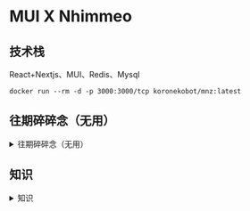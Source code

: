 # MUI X Nhimmeo

## 技术栈

React+Nextjs、MUI、Redis、Mysql

```
docker run --rm -d -p 3000:3000/tcp koronekobot/mnz:latest
```

## 往期碎碎念（无用）

<details>
<summary>往期碎碎念（无用）</summary>


## 相关说明

使用 `bash move.sh`  切换本地和服务模式

本地部署正在支持中，用户分享章节（shchap）未开放

请自行配置环境变量

```bash
DB_PROXY=https://db.elysia.rip
TurnstileS=1x0000000000000000000000000000000AA	
```

> 特别提示
>
>    db.elysia.rip偶尔可能触发cloudflare的自动程序攻击模式，如果经常遇到，可以将IP提供给我，我会单独为你设置白名单

</details>


## 知识

<details>
<summary>知识</summary>

### npm包年久失修，依赖冲突如何修复

```bash
npm error code ERESOLVE
npm error ERESOLVE could not resolve
npm error
npm error While resolving: aplayer-react@1.6.0
npm error Found: react@19.1.0
npm error node_modules/react
npm error   react@"^19.1.0" from the root project
npm error   peer react@"^17.0.0 || ^18.0.0 || ^19.0.0" from @mui/utils@7.1.1
npm error   node_modules/@mui/utils
npm error     @mui/utils@"^7.1.1" from @mui/material@7.1.1
npm error     node_modules/@mui/material
npm error       @mui/material@"^7.1.1" from the root project
npm error       2 more (@mui/icons-material, @mui/x-charts)
npm error     @mui/utils@"^7.1.1" from @mui/x-charts@8.5.1
npm error     node_modules/@mui/x-charts
npm error       @mui/x-charts@"^8.5.1" from the root project
npm error     3 more (@mui/system, @mui/x-internals, @mui/private-theming)
npm error   16 more (@emotion/react, notistack, @mui/styled-engine, ...)
npm error
npm error Could not resolve dependency:
npm error peer react@"^18.2.0" from aplayer-react@1.6.0
npm error node_modules/aplayer-react
npm error   aplayer-react@"^1.6.0" from the root project
npm error
npm error Conflicting peer dependency: react@18.3.1
npm error node_modules/react
npm error   peer react@"^18.2.0" from aplayer-react@1.6.0
npm error   node_modules/aplayer-react
npm error     aplayer-react@"^1.6.0" from the root project
npm error
```

使用 `overrides` 强制锁定版本（npm v8.3+）

在 `package.json` 中添加：

```json
{
  "overrides": {
    "aplayer-react": {
      "react": "$react",
      "react-dom": "$react-dom"
    }
  }
}
```

### Mysql2

连接池自动使用中不会自动释放连接

需要手动获取连接并手动安排定时销毁没用的连接

```ts
async get_connet() {
    const connect = await this.pool.getConnection()
    if (this.Timer[connect.threadId]) {
        clearTimeout(this.Timer[connect.threadId])
    }
    console.log(connect.threadId)
    this.Timer[connect.threadId] = setTimeout(() => {
        console.log("[RELEASED]")
        connect.destroy()
    }, 60000);
    return connect
}
```

但是这样从连接池取出连接之后需要手动放回连接池，否则迟早到达上限

```ts
const connect = await this.get_connet()
const [rows, fields] = await connect.query(sql, values);
connect.release()
return rows as mysql.RowDataPacket[];
```

`connection.release()` 当一个连接不需要使用时，使用该方法将其归还到连接池中

`connection.destroy()` 当一个连接不需要使用且需要从连接池中移除时，可以使用该方法

`pool.end()`当一个连接池不需要使用时，可以使用该方法关闭连接池

</details>
